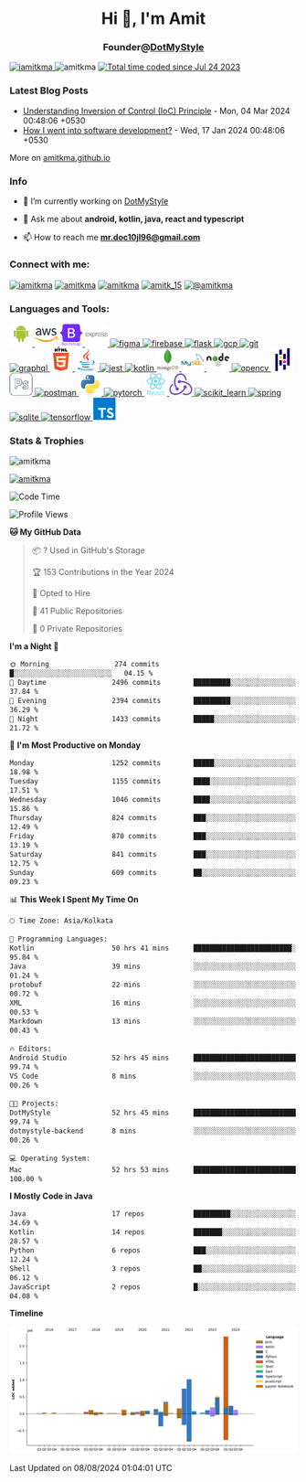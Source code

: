 <h1 align="center">Hi 👋, I'm Amit</h1>
<h3 align="center">Founder@<a href="https://github.com/amitkma/sunsergdev" alt="DotMyStyle Github">DotMyStyle</a></h3>

<p align="left"> 
  <a href="https://twitter.com/iamitkma" target="blank">
    <img src="https://img.shields.io/twitter/follow/iamitkma?logo=twitter&style=flat" alt="iamitkma" />
  </a>
  <img src="https://komarev.com/ghpvc/?username=amitkma&label=Profile%20views&color=0e75b6&style=flat" alt="amitkma"/>
  <a href="https://wakatime.com/@dfb84803-e01b-4bbb-a7a6-ce1214fdc3af"><img src="https://wakatime.com/badge/user/dfb84803-e01b-4bbb-a7a6-ce1214fdc3af.svg" alt="Total time coded since Jul 24 2023" /></a>
</p>

### Latest Blog Posts

<!-- START blog_posts -->
* [Understanding Inversion of Control (IoC) Principle](https://amitkma.github.io/posts/inversion-of-control/) - Mon, 04 Mar 2024 00:48:06 +0530
* [How I went into software development?](https://amitkma.github.io/posts/how-i-went-into-programming/) - Wed, 17 Jan 2024 00:48:06 +0530
<!-- END blog_posts -->

More on [amitkma.github.io](https://amitkma.github.io/)


### Info
- 🔭 I’m currently working on [DotMyStyle](https://dotmystyle.com)

- 💬 Ask me about **android, kotlin, java, react and typescript**

- 📫 How to reach me **mr.doc10jl96@gmail.com**

<h3 align="left">Connect with me:</h3>
<p align="left">
<a href="https://twitter.com/iamitkma" target="blank"><img align="center" src="https://raw.githubusercontent.com/rahuldkjain/github-profile-readme-generator/master/src/images/icons/Social/twitter.svg" alt="iamitkma" height="30" width="40" /></a>
<a href="https://linkedin.com/in/amitkma" target="blank"><img align="center" src="https://raw.githubusercontent.com/rahuldkjain/github-profile-readme-generator/master/src/images/icons/Social/linked-in-alt.svg" alt="amitkma" height="30" width="40" /></a>
<a href="https://fb.com/amitkma" target="blank"><img align="center" src="https://raw.githubusercontent.com/rahuldkjain/github-profile-readme-generator/master/src/images/icons/Social/facebook.svg" alt="amitkma" height="30" width="40" /></a>
<a href="https://instagram.com/amitk_15" target="blank"><img align="center" src="https://raw.githubusercontent.com/rahuldkjain/github-profile-readme-generator/master/src/images/icons/Social/instagram.svg" alt="amitk_15" height="30" width="40" /></a>
<a href="https://medium.com/@amitkma" target="blank"><img align="center" src="https://raw.githubusercontent.com/rahuldkjain/github-profile-readme-generator/master/src/images/icons/Social/medium.svg" alt="@amitkma" height="30" width="40" /></a>
</p>

<h3 align="left">Languages and Tools:</h3>
<p align="left"> <a href="https://developer.android.com" target="_blank" rel="noreferrer"> <img src="https://raw.githubusercontent.com/devicons/devicon/master/icons/android/android-original-wordmark.svg" alt="android" width="40" height="40"/> </a> <a href="https://aws.amazon.com" target="_blank" rel="noreferrer"> <img src="https://raw.githubusercontent.com/devicons/devicon/master/icons/amazonwebservices/amazonwebservices-original-wordmark.svg" alt="aws" width="40" height="40"/> </a> <a href="https://getbootstrap.com" target="_blank" rel="noreferrer"> <img src="https://raw.githubusercontent.com/devicons/devicon/master/icons/bootstrap/bootstrap-plain-wordmark.svg" alt="bootstrap" width="40" height="40"/> </a> <a href="https://expressjs.com" target="_blank" rel="noreferrer"> <img src="https://raw.githubusercontent.com/devicons/devicon/master/icons/express/express-original-wordmark.svg" alt="express" width="40" height="40"/> </a> <a href="https://www.figma.com/" target="_blank" rel="noreferrer"> <img src="https://www.vectorlogo.zone/logos/figma/figma-icon.svg" alt="figma" width="40" height="40"/> </a> <a href="https://firebase.google.com/" target="_blank" rel="noreferrer"> <img src="https://www.vectorlogo.zone/logos/firebase/firebase-icon.svg" alt="firebase" width="40" height="40"/> </a> <a href="https://flask.palletsprojects.com/" target="_blank" rel="noreferrer"> <img src="https://www.vectorlogo.zone/logos/pocoo_flask/pocoo_flask-icon.svg" alt="flask" width="40" height="40"/> </a> <a href="https://cloud.google.com" target="_blank" rel="noreferrer"> <img src="https://www.vectorlogo.zone/logos/google_cloud/google_cloud-icon.svg" alt="gcp" width="40" height="40"/> </a> <a href="https://git-scm.com/" target="_blank" rel="noreferrer"> <img src="https://www.vectorlogo.zone/logos/git-scm/git-scm-icon.svg" alt="git" width="40" height="40"/> </a> <a href="https://graphql.org" target="_blank" rel="noreferrer"> <img src="https://www.vectorlogo.zone/logos/graphql/graphql-icon.svg" alt="graphql" width="40" height="40"/> </a> <a href="https://www.w3.org/html/" target="_blank" rel="noreferrer"> <img src="https://raw.githubusercontent.com/devicons/devicon/master/icons/html5/html5-original-wordmark.svg" alt="html5" width="40" height="40"/> </a> <a href="https://www.java.com" target="_blank" rel="noreferrer"> <img src="https://raw.githubusercontent.com/devicons/devicon/master/icons/java/java-original.svg" alt="java" width="40" height="40"/> </a> <a href="https://jestjs.io" target="_blank" rel="noreferrer"> <img src="https://www.vectorlogo.zone/logos/jestjsio/jestjsio-icon.svg" alt="jest" width="40" height="40"/> </a> <a href="https://kotlinlang.org" target="_blank" rel="noreferrer"> <img src="https://www.vectorlogo.zone/logos/kotlinlang/kotlinlang-icon.svg" alt="kotlin" width="40" height="40"/> </a> <a href="https://www.mongodb.com/" target="_blank" rel="noreferrer"> <img src="https://raw.githubusercontent.com/devicons/devicon/master/icons/mongodb/mongodb-original-wordmark.svg" alt="mongodb" width="40" height="40"/> </a> <a href="https://www.mysql.com/" target="_blank" rel="noreferrer"> <img src="https://raw.githubusercontent.com/devicons/devicon/master/icons/mysql/mysql-original-wordmark.svg" alt="mysql" width="40" height="40"/> </a> <a href="https://nodejs.org" target="_blank" rel="noreferrer"> <img src="https://raw.githubusercontent.com/devicons/devicon/master/icons/nodejs/nodejs-original-wordmark.svg" alt="nodejs" width="40" height="40"/> </a> <a href="https://opencv.org/" target="_blank" rel="noreferrer"> <img src="https://www.vectorlogo.zone/logos/opencv/opencv-icon.svg" alt="opencv" width="40" height="40"/> </a> <a href="https://pandas.pydata.org/" target="_blank" rel="noreferrer"> <img src="https://raw.githubusercontent.com/devicons/devicon/2ae2a900d2f041da66e950e4d48052658d850630/icons/pandas/pandas-original.svg" alt="pandas" width="40" height="40"/> </a> <a href="https://www.photoshop.com/en" target="_blank" rel="noreferrer"> <img src="https://raw.githubusercontent.com/devicons/devicon/master/icons/photoshop/photoshop-line.svg" alt="photoshop" width="40" height="40"/> </a> <a href="https://postman.com" target="_blank" rel="noreferrer"> <img src="https://www.vectorlogo.zone/logos/getpostman/getpostman-icon.svg" alt="postman" width="40" height="40"/> </a> <a href="https://www.python.org" target="_blank" rel="noreferrer"> <img src="https://raw.githubusercontent.com/devicons/devicon/master/icons/python/python-original.svg" alt="python" width="40" height="40"/> </a> <a href="https://pytorch.org/" target="_blank" rel="noreferrer"> <img src="https://www.vectorlogo.zone/logos/pytorch/pytorch-icon.svg" alt="pytorch" width="40" height="40"/> </a> <a href="https://reactjs.org/" target="_blank" rel="noreferrer"> <img src="https://raw.githubusercontent.com/devicons/devicon/master/icons/react/react-original-wordmark.svg" alt="react" width="40" height="40"/> </a> <a href="https://redux.js.org" target="_blank" rel="noreferrer"> <img src="https://raw.githubusercontent.com/devicons/devicon/master/icons/redux/redux-original.svg" alt="redux" width="40" height="40"/> </a> <a href="https://scikit-learn.org/" target="_blank" rel="noreferrer"> <img src="https://upload.wikimedia.org/wikipedia/commons/0/05/Scikit_learn_logo_small.svg" alt="scikit_learn" width="40" height="40"/> </a> <a href="https://spring.io/" target="_blank" rel="noreferrer"> <img src="https://www.vectorlogo.zone/logos/springio/springio-icon.svg" alt="spring" width="40" height="40"/> </a> <a href="https://www.sqlite.org/" target="_blank" rel="noreferrer"> <img src="https://www.vectorlogo.zone/logos/sqlite/sqlite-icon.svg" alt="sqlite" width="40" height="40"/> </a> <a href="https://www.tensorflow.org" target="_blank" rel="noreferrer"> <img src="https://www.vectorlogo.zone/logos/tensorflow/tensorflow-icon.svg" alt="tensorflow" width="40" height="40"/> </a> <a href="https://www.typescriptlang.org/" target="_blank" rel="noreferrer"> <img src="https://raw.githubusercontent.com/devicons/devicon/master/icons/typescript/typescript-original.svg" alt="typescript" width="40" height="40"/> </a> </p>

### Stats & Trophies
<p><img src="https://github-readme-streak-stats.herokuapp.com/?user=amitkma&" alt="amitkma" /></p>
<p align="left"> <a href="https://github.com/ryo-ma/github-profile-trophy"><img src="https://github-profile-trophy.vercel.app/?username=amitkma" alt="amitkma" /></a> </p>

<!--START_SECTION:waka-->
![Code Time](http://img.shields.io/badge/Code%20Time-1%2C235%20hrs%2047%20mins-blue)

![Profile Views](http://img.shields.io/badge/Profile%20Views-0-blue)

**🐱 My GitHub Data** 

> 📦 ? Used in GitHub's Storage 
 > 
> 🏆 153 Contributions in the Year 2024
 > 
> 💼 Opted to Hire
 > 
> 📜 41 Public Repositories 
 > 
> 🔑 0 Private Repositories 
 > 
**I'm a Night 🦉** 

```text
🌞 Morning                274 commits         █░░░░░░░░░░░░░░░░░░░░░░░░   04.15 % 
🌆 Daytime                2496 commits        █████████░░░░░░░░░░░░░░░░   37.84 % 
🌃 Evening                2394 commits        █████████░░░░░░░░░░░░░░░░   36.29 % 
🌙 Night                  1433 commits        █████░░░░░░░░░░░░░░░░░░░░   21.72 % 
```
📅 **I'm Most Productive on Monday** 

```text
Monday                   1252 commits        █████░░░░░░░░░░░░░░░░░░░░   18.98 % 
Tuesday                  1155 commits        ████░░░░░░░░░░░░░░░░░░░░░   17.51 % 
Wednesday                1046 commits        ████░░░░░░░░░░░░░░░░░░░░░   15.86 % 
Thursday                 824 commits         ███░░░░░░░░░░░░░░░░░░░░░░   12.49 % 
Friday                   870 commits         ███░░░░░░░░░░░░░░░░░░░░░░   13.19 % 
Saturday                 841 commits         ███░░░░░░░░░░░░░░░░░░░░░░   12.75 % 
Sunday                   609 commits         ██░░░░░░░░░░░░░░░░░░░░░░░   09.23 % 
```


📊 **This Week I Spent My Time On** 

```text
🕑︎ Time Zone: Asia/Kolkata

💬 Programming Languages: 
Kotlin                   50 hrs 41 mins      ████████████████████████░   95.84 % 
Java                     39 mins             ░░░░░░░░░░░░░░░░░░░░░░░░░   01.24 % 
protobuf                 22 mins             ░░░░░░░░░░░░░░░░░░░░░░░░░   00.72 % 
XML                      16 mins             ░░░░░░░░░░░░░░░░░░░░░░░░░   00.53 % 
Markdown                 13 mins             ░░░░░░░░░░░░░░░░░░░░░░░░░   00.43 % 

🔥 Editors: 
Android Studio           52 hrs 45 mins      █████████████████████████   99.74 % 
VS Code                  8 mins              ░░░░░░░░░░░░░░░░░░░░░░░░░   00.26 % 

🐱‍💻 Projects: 
DotMyStyle               52 hrs 45 mins      █████████████████████████   99.74 % 
dotmystyle-backend       8 mins              ░░░░░░░░░░░░░░░░░░░░░░░░░   00.26 % 

💻 Operating System: 
Mac                      52 hrs 53 mins      █████████████████████████   100.00 % 
```

**I Mostly Code in Java** 

```text
Java                     17 repos            █████████░░░░░░░░░░░░░░░░   34.69 % 
Kotlin                   14 repos            ███████░░░░░░░░░░░░░░░░░░   28.57 % 
Python                   6 repos             ███░░░░░░░░░░░░░░░░░░░░░░   12.24 % 
Shell                    3 repos             ██░░░░░░░░░░░░░░░░░░░░░░░   06.12 % 
JavaScript               2 repos             █░░░░░░░░░░░░░░░░░░░░░░░░   04.08 % 
```



**Timeline**

![Lines of Code chart](https://raw.githubusercontent.com/amitkma/amitkma/master/assets/bar_graph.png)


 Last Updated on 08/08/2024 01:04:01 UTC
<!--END_SECTION:waka-->
